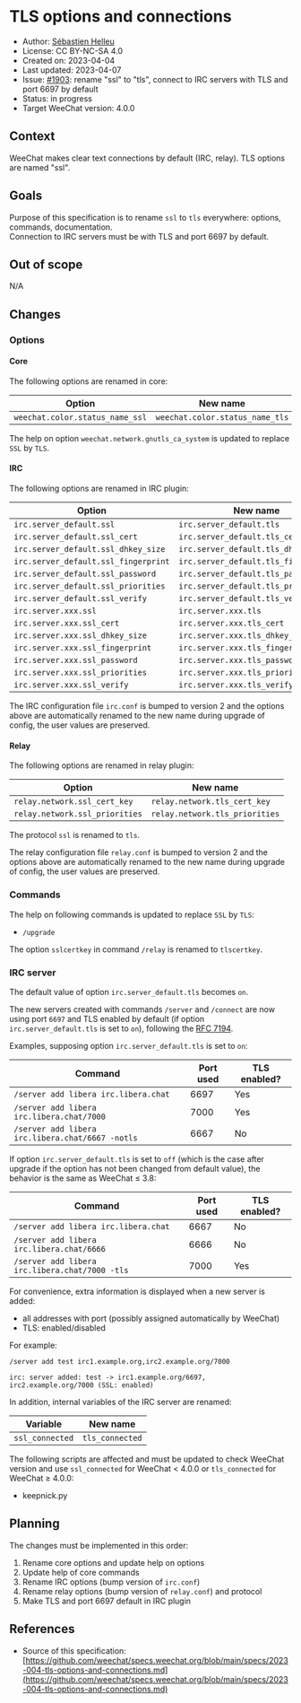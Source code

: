 # TLS options and connections

- Author: [Sébastien Helleu](https://github.com/flashcode)
- License: CC BY-NC-SA 4.0
- Created on: 2023-04-04
- Last updated: 2023-04-07
- Issue: [#1903](https://github.com/weechat/weechat/issues/1903): rename "ssl" to "tls", connect to IRC servers with TLS and port 6697 by default
- Status: in progress
- Target WeeChat version: 4.0.0

## Context

WeeChat makes clear text connections by default (IRC, relay).
TLS options are named "ssl".

## Goals

Purpose of this specification is to rename `ssl` to `tls` everywhere: options, commands, documentation.\
Connection to IRC servers must be with TLS and port 6697 by default.

## Out of scope

N/A

## Changes

### Options

#### Core

The following options are renamed in core:

Option                          | New name
------------------------------- | -------------------------------
`weechat.color.status_name_ssl` | `weechat.color.status_name_tls`

The help on option `weechat.network.gnutls_ca_system` is updated to replace `SSL` by `TLS`.

#### IRC

The following options are renamed in IRC plugin:

Option                               | New name
------------------------------------ | ------------------------------------
`irc.server_default.ssl`             | `irc.server_default.tls`
`irc.server_default.ssl_cert`        | `irc.server_default.tls_cert`
`irc.server_default.ssl_dhkey_size`  | `irc.server_default.tls_dhkey_size`
`irc.server_default.ssl_fingerprint` | `irc.server_default.tls_fingerprint`
`irc.server_default.ssl_password`    | `irc.server_default.tls_password`
`irc.server_default.ssl_priorities`  | `irc.server_default.tls_priorities`
`irc.server_default.ssl_verify`      | `irc.server_default.tls_verify`
`irc.server.xxx.ssl`                 | `irc.server.xxx.tls`
`irc.server.xxx.ssl_cert`            | `irc.server.xxx.tls_cert`
`irc.server.xxx.ssl_dhkey_size`      | `irc.server.xxx.tls_dhkey_size`
`irc.server.xxx.ssl_fingerprint`     | `irc.server.xxx.tls_fingerprint`
`irc.server.xxx.ssl_password`        | `irc.server.xxx.tls_password`
`irc.server.xxx.ssl_priorities`      | `irc.server.xxx.tls_priorities`
`irc.server.xxx.ssl_verify`          | `irc.server.xxx.tls_verify`

The IRC configuration file `irc.conf` is bumped to version 2 and the options above are automatically renamed to the new name during upgrade of config, the user values are preserved.

#### Relay

The following options are renamed in relay plugin:

Option                         | New name
------------------------------ | ------------------------------
`relay.network.ssl_cert_key`   | `relay.network.tls_cert_key`
`relay.network.ssl_priorities` | `relay.network.tls_priorities`

The protocol `ssl` is renamed to `tls`.

The relay configuration file `relay.conf` is bumped to version 2 and the options above are automatically renamed to the new name during upgrade of config, the user values are preserved.

### Commands

The help on following commands is updated to replace `SSL` by `TLS`:

- `/upgrade`

The option `sslcertkey` in command `/relay` is renamed to `tlscertkey`.

### IRC server

The default value of option `irc.server_default.tls` becomes `on`.

The new servers created with commands `/server` and `/connect` are now using port `6697` and TLS enabled by default (if option `irc.server_default.tls` is set to `on`), following the [RFC 7194](https://www.rfc-editor.org/rfc/rfc7194).

Examples, supposing option `irc.server_default.tls` is set to `on`:

Command                                          | Port used | TLS enabled?
------------------------------------------------ | --------- | ------------
`/server add libera irc.libera.chat`             | 6697      | Yes
`/server add libera irc.libera.chat/7000`        | 7000      | Yes
`/server add libera irc.libera.chat/6667 -notls` | 6667      | No

If option `irc.server_default.tls` is set to `off` (which is the case after upgrade if the option has not been changed from default value), the behavior is the same as WeeChat ≤ 3.8:

Command                                        | Port used | TLS enabled?
---------------------------------------------- | --------- | ------------
`/server add libera irc.libera.chat`           | 6667      | No
`/server add libera irc.libera.chat/6666`      | 6666      | No
`/server add libera irc.libera.chat/7000 -tls` | 7000      | Yes

For convenience, extra information is displayed when a new server is added:

- all addresses with port (possibly assigned automatically by WeeChat)
- TLS: enabled/disabled

For example:

```text
/server add test irc1.example.org,irc2.example.org/7000

irc: server added: test -> irc1.example.org/6697, irc2.example.org/7000 (SSL: enabled)
```

In addition, internal variables of the IRC server are renamed:

Variable        | New name
--------------- | ---------------
`ssl_connected` | `tls_connected`

The following scripts are affected and must be updated to check WeeChat version and use `ssl_connected` for WeeChat < 4.0.0 or `tls_connected` for WeeChat ≥ 4.0.0:

- keepnick.py

## Planning

The changes must be implemented in this order:

1. Rename core options and update help on options
2. Update help of core commands
3. Rename IRC options (bump version of `irc.conf`)
4. Rename relay options (bump version of `relay.conf`) and protocol
5. Make TLS and port 6697 default in IRC plugin

## References

- Source of this specification: [https://github.com/weechat/specs.weechat.org/blob/main/specs/2023-004-tls-options-and-connections.md](https://github.com/weechat/specs.weechat.org/blob/main/specs/2023-004-tls-options-and-connections.md)
